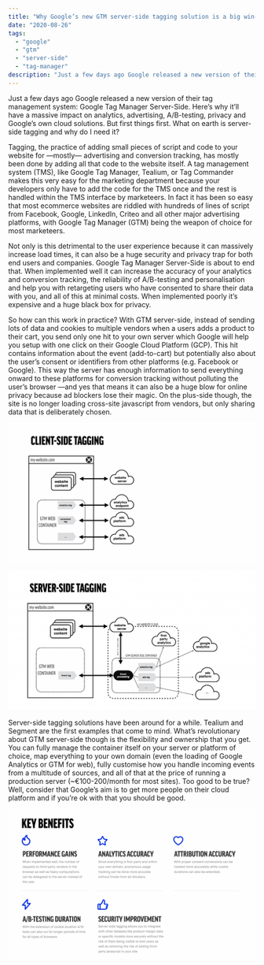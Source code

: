 ```yaml
---
title: "Why Google’s new GTM server-side tagging solution is a big win-win for both your website and Google."
date: "2020-08-26"
tags: 
  - "google"
  - "gtm"
  - "server-side"
  - "tag-manager"
description: "Just a few days ago Google released a new version of their tag management system: Google Tag Manager Server-Side. Here’s why it’ll have a massive impact on analytics, advertising, A/B-testing, privacy and Google’s own cloud solutions. What on earth is server-side tagging and why do I need it? "
---
```


Just a few days ago Google released a new version of their tag management system: Google Tag Manager Server-Side. Here’s why it’ll have a massive impact on analytics, advertising, A/B-testing, privacy and Google’s own cloud solutions. But first things first. What on earth is server-side tagging and why do I need it?  
  
Tagging, the practice of adding small pieces of script and code to your website for —mostly— advertising and conversion tracking, has mostly been done by adding all that code to the website itself. A tag management system (TMS), like Google Tag Manager, Tealium, or Tag Commander makes this very easy for the marketing department because your developers only have to add the code for the TMS once and the rest is handled within the TMS interface by marketeers. In fact it has been so easy that most ecommerce websites are riddled with hundreds of lines of script from Facebook, Google, LinkedIn, Criteo and all other major advertising platforms, with Google Tag Manager (GTM) being the weapon of choice for most marketeers.  
  
Not only is this detrimental to the user experience because it can massively increase load times, it can also be a huge security and privacy trap for both end users and companies. Google Tag Manager Server-Side is about to end that. When implemented well it can increase the accuracy of your analytics and conversion tracking, the reliability of A/B-testing and personalisation and help you with retargeting users who have consented to share their data with you, and all of this at minimal costs. When implemented poorly it’s expensive and a huge black box for privacy.  
  
So how can this work in practice? With GTM server-side, instead of sending lots of data and cookies to multiple vendors when a users adds a product to their cart, you send only one hit to your own server which Google will help you setup with one click on their Google Cloud Platform (GCP). This hit contains information about the event (add-to-cart) but potentially also about the user’s consent or identifiers from other platforms (e.g. Facebook or Google). This way the server has enough information to send everything onward to these platforms for conversion tracking without polluting the user’s browser —and yes that means it can also be a huge blow for online privacy because ad blockers lose their magic. On the plus-side though, the site is no longer loading cross-site javascript from vendors, but only sharing data that is deliberately chosen.

![A schematic overview of GTM's client side tagging solution](images/GTM-client-side-tagging-1024x576.png)

![A schematic overview of GTM's server side tagging solution](images/GTM-server-side-tagging-1024x575.png)

Server-side tagging solutions have been around for a while. Tealium and Segment are the first examples that come to mind. What’s revolutionary about GTM server-side though is the flexibility and ownership that you get. You can fully manage the container itself on your server or platform of choice, map everything to your own domain (even the loading of Google Analytics or GTM for web), fully customise how you handle incoming events from a multitude of sources, and all of that at the price of running a production server (~€100-200/month for most sites). Too good to be true? Well, consider that Google’s aim is to get more people on their cloud platform and if you’re ok with that you should be good.

![](images/key-benefits-of-server-side-tagging-1024x618.png)
